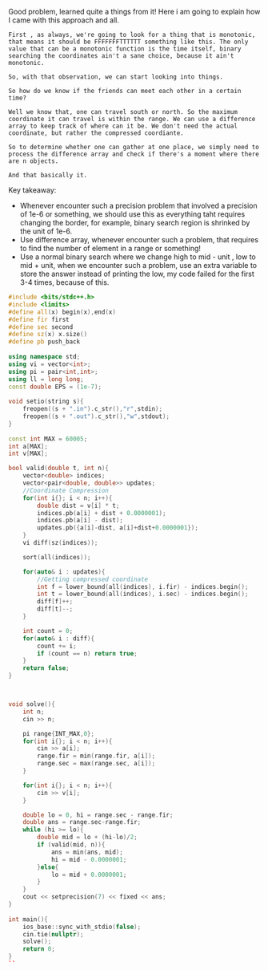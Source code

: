Good problem, learned quite a things from it! Here i am going to explain how I came with this approach and all.
```
First , as always, we're going to look for a thing that is monotonic, that means it should be FFFFFFFTTTTTT something like this. The only value that can be a monotonic function is the time itself, binary searching the coordinates ain't a sane choice, because it ain't monotonic.

So, with that observation, we can start looking into things.

So how do we know if the friends can meet each other in a certain time?

Well we know that, one can travel south or north. So the maximum coordinate it can travel is within the range. We can use a difference array to keep track of where can it be. We don't need the actual coordinate, but rather the compressed coordiante. 

So to determine whether one can gather at one place, we simply need to process the difference array and check if there's a moment where there are n objects.

And that basically it.

```
Key takeaway:
- Whenever encounter such a precision problem that involved a precision of 1e-6 or something, we should use this as everything taht requires changing the border, for example, binary search region is shrinked by the unit of 1e-6.
- Use difference array, whenever encounter such a problem, that requires to find the number of element in a range or something!
- Use a normal binary search where we change high to mid - unit , low to mid + unit, when we encounter such a problem, use an extra variable to store the answer instead of printing the low, my code failed for the first 3-4 times, because of this. 
```cpp
#include <bits/stdc++.h>
#include <limits>
#define all(x) begin(x),end(x)
#define fir first
#define sec second
#define sz(x) x.size()
#define pb push_back
 
using namespace std;
using vi = vector<int>;
using pi = pair<int,int>;
using ll = long long;
const double EPS = (1e-7);
 
void setio(string s){
	freopen((s + ".in").c_str(),"r",stdin);
	freopen((s + ".out").c_str(),"w",stdout);
}
 
const int MAX = 60005;
int a[MAX];
int v[MAX];

bool valid(double t, int n){
    vector<double> indices; 
    vector<pair<double, double>> updates;
    //Coordinate Compression
    for(int i{}; i < n; i++){
        double dist = v[i] * t;
        indices.pb(a[i] + dist + 0.0000001);
        indices.pb(a[i] - dist);
        updates.pb({a[i]-dist, a[i]+dist+0.0000001});
    }
    vi diff(sz(indices));

    sort(all(indices));

    for(auto& i : updates){
    	//Getting compressed coordinate
        int f = lower_bound(all(indices), i.fir) - indices.begin();  
        int t = lower_bound(all(indices), i.sec) - indices.begin();
        diff[f]++;
        diff[t]--;
    }

    int count = 0;
    for(auto& i : diff){
        count += i;
        if (count == n) return true;
    }
    return false;
}



void solve(){
    int n;
    cin >> n;

    pi range{INT_MAX,0};
    for(int i{}; i < n; i++){
        cin >> a[i];
        range.fir = min(range.fir, a[i]);
        range.sec = max(range.sec, a[i]);
    }

    for(int i{}; i < n; i++){
        cin >> v[i];
    }

    double lo = 0, hi = range.sec - range.fir;
    double ans = range.sec-range.fir;
    while (hi >= lo){
        double mid = lo + (hi-lo)/2;
        if (valid(mid, n)){
            ans = min(ans, mid);
            hi = mid - 0.0000001;
        }else{
            lo = mid + 0.0000001;
        }
    }
    cout << setprecision(7) << fixed << ans;
}
 
int main(){
	ios_base::sync_with_stdio(false);
	cin.tie(nullptr);
    solve();
	return 0;
}
``